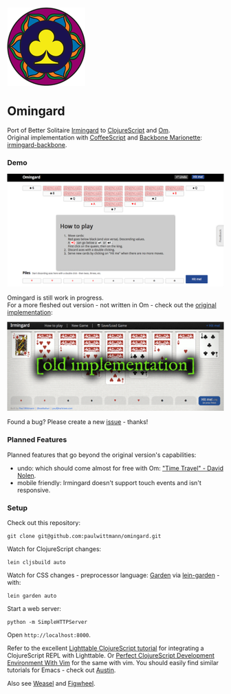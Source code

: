 ![Omingard Logo](/omingard-logo.png)

# Omingard
Port of Better Solitaire [Irmingard](http://irmingard.herokuapp.com) to [ClojureScript](https://github.com/clojure/clojurescript) and [Om](https://github.com/swannodette/om).  
Original implementation with [CoffeeScript](http://coffeescript.org) and [Backbone Marionette](http://marionettejs.com):
[irmingard-backbone](https://github.com/paulwittmann/irmingard-backbone).

### Demo
[![screenshot of Omingard](/screenshot_omingard.png)](https://omingard.5apps.com)

Omingard is still work in progress.  
For a more fleshed out version - not written in Om - check out the
[original implementation](http://irmingard.herokuapp.com):

[![screenshot of Irmingard](/screenshot_irmingard.png)](http://irmingard.herokuapp.com)

Found a bug? Please create a new [issue](https://github.com/paulwittmann/omingard/issues) - thanks!

### Planned Features
Planned features that go beyond the original version's capabilities:
+ undo: which should come almost for free with Om: ["Time Travel" - David Nolen](https://swannodette.github.io/2013/12/31/time-travel).
+ mobile friendly: Irmingard doesn't support touch events and isn't responsive.

### Setup
Check out this repository:

    git clone git@github.com:paulwittmann/omingard.git

Watch for ClojureScript changes:

    lein cljsbuild auto

Watch for CSS changes - preprocessor language: [Garden](https://github.com/noprompt/garden) via [lein-garden](https://github.com/noprompt/lein-garden) - with:

    lein garden auto

Start a web server:

    python -m SimpleHTTPServer

Open `http://localhost:8000`.

Refer to the excellent [Lighttable ClojureScript tutorial](https://github.com/swannodette/lt-cljs-tutorial) for integrating a ClojureScript REPL with Lighttable.
Or [Perfect ClojureScript Development Environment With Vim](https://astashov.github.io/blog/2014/07/30/perfect-clojurescript-development-environment-with-vim) for the same with vim.
You should easily find similar tutorials for Emacs - check out [Austin](https://github.com/cemerick/austin).

Also see [Weasel](https://github.com/tomjakubowski/weasel) and [Figwheel](https://github.com/bhauman/lein-figwheel).
